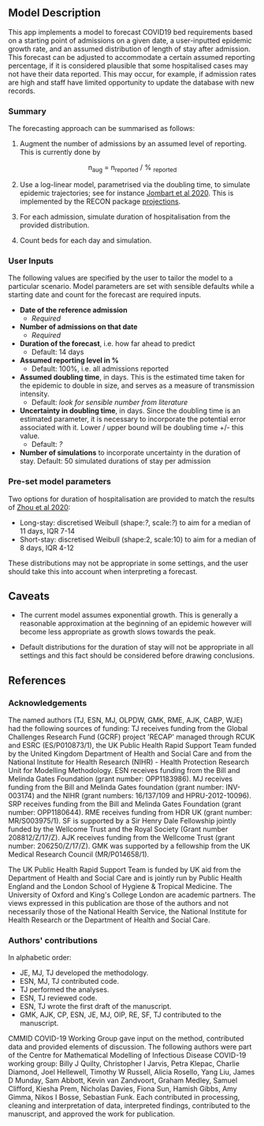 ## Model Description

This app implements a model to forecast COVID19 bed requirements based on a
starting point of admissions on a given date, a user-inputted epidemic growth rate, and an assumed distribution of length of stay after admission. This forecast can be adjusted to accommodate a certain assumed reporting percentage, if it is considered plausible that some hospitalised cases may not have their data reported. This may occur, for example, if admission rates are high and staff have limited opportunity to update the database with new records.

### Summary

The forecasting approach can be summarised as follows:

1. Augment the number of admissions by an assumed level of reporting. This is currently done by

<div style="text-align:center"> n<sub>aug</sub> = n<sub>reported</sub> / % <sub>reported</sub> </div>
 
2. Use a log-linear model, parametrised via the doubling time, to simulate epidemic trajectories; see for instance [Jombart et al 2020](https://www.eurosurveillance.org/content/10.2807/1560-7917.ES.2020.25.2.1900735). This is implemented by the RECON package [projections](https://cran.r-project.org/web/packages/projections/index.html).

3. For each admission, simulate duration of hospitalisation from the provided distribution.

4. Count beds for each day and simulation.


### User Inputs

The following values are specified by the user to tailor the model to a particular scenario. Model parameters are set with sensible defaults while a starting date and count for the forecast are required inputs.

* **Date of the reference admission**
  - *Required*
* **Number of admissions on that date**
  - *Required*
* **Duration of the forecast**, i.e. how far ahead to predict
  - Default: 14 days
* **Assumed reporting level in %** 
  - Default: 100%, i.e. all admissions reported
* **Assumed doubling time**, in days. This is the estimated time taken for the epidemic to double in size, and serves as a measure of transmission intensity.
  - Default: *look for sensible number from literature*
* **Uncertainty in doubling time**, in days. Since the doubling time is an estimated parameter, it is necessary to incorporate the potential error associated with it. Lower / upper bound will be doubling time +/- this value. 
  - Default: *?*
* **Number of simulations** to incorporate uncertainty in the duration of stay.
  Default: 50 simulated durations of stay per admission

### Pre-set model parameters

Two options for duration of hospitalisation are provided to match the results of [Zhou et al 2020](https://www.thelancet.com/journals/lancet/article/PIIS0140-6736(20)30566-3/fulltext):

* Long-stay: discretised Weibull (shape:*?*, scale:*?*) to aim for a median of 11
    days, IQR 7-14
* Short-stay: discretised Weibull (shape:2, scale:10) to aim for a median of 8
    days, IQR 4-12

These distributions may not be appropriate in some settings, and the user should take this into account when interpreting a forecast.

## Caveats
* The current model assumes exponential growth. This is generally a reasonable approximation at the beginning of an epidemic however will become less appropriate as growth slows towards the peak. 

* Default distributions for the duration of stay will not be appropriate in all settings and this fact should be considered before drawing conclusions. 

## References

### Acknowledgements

The named authors (TJ, ESN, MJ, OLPDW, GMK, RME, AJK, CABP, WJE) had the following sources of funding: 
TJ receives funding from the Global Challenges Research Fund (GCRF) project 'RECAP' managed through RCUK and ESRC (ES/P010873/1), the UK Public Health Rapid Support Team funded by the United Kingdom Department of Health and Social Care and from the National Institute for Health Research (NIHR) - Health Protection Research Unit for Modelling Methodology. ESN receives funding from the Bill and Melinda Gates Foundation (grant number: OPP1183986). MJ receives funding from the Bill and Melinda Gates foundation (grant number: INV-003174) and the NIHR (grant numbers: 16/137/109 and HPRU-2012-10096). SRP receives funding  from the Bill and Melinda Gates Foundation (grant number: OPP1180644). RME receives funding from HDR UK (grant number: MR/S003975/1). SF is supported by a Sir Henry Dale Fellowship jointly funded by the Wellcome Trust and the Royal Society (Grant number 208812/Z/17/Z). AJK receives funding from the Wellcome Trust (grant number: 206250/Z/17/Z). GMK was supported by a fellowship from the UK Medical Research Council (MR/P014658/1).
 
The UK Public Health Rapid Support Team is funded by UK aid from the Department of Health and Social Care and is jointly run by Public Health England and the London School of Hygiene & Tropical Medicine. The University of Oxford and King's College London are academic partners. The views expressed in this publication are those of the authors and not necessarily those of the National Health Service, the National Institute for Health Research or the Department of Health and Social Care.

### Authors' contributions

In alphabetic order:

* JE, MJ, TJ developed the methodology. 
* ESN, MJ, TJ contributed code.
* TJ performed the analyses.
* ESN, TJ reviewed code.
* ESN, TJ wrote the first draft of the manuscript.
* GMK, AJK, CP, ESN, JE, MJ, OlP, RE, SF, TJ contributed to the manuscript.

CMMID COVID-19 Working Group gave input on the method, contributed data and provided elements of discussion. The following authors were part of the Centre for Mathematical Modelling of Infectious Disease COVID-19 working group: Billy J Quilty, Christopher I Jarvis, Petra Klepac, Charlie Diamond, Joel Hellewell, Timothy W Russell, Alicia Rosello, Yang Liu, James D Munday, Sam Abbott, Kevin van Zandvoort, Graham Medley, Samuel Clifford, Kiesha Prem, Nicholas Davies, Fiona Sun, Hamish Gibbs, Amy Gimma, Nikos I Bosse, Sebastian Funk. Each contributed in processing, cleaning and interpretation of data, interpreted findings, contributed to the manuscript, and approved the work for publication.
